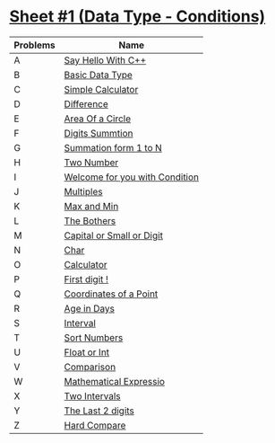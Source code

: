 # [Sheet #1 (Data Type - Conditions)](https://codeforces.com/group/MWSDmqGsZm/contest/219158)
|Problems| Name |
|--|--|
|A| [Say Hello With C++](https://github.com/Esther7171/Java-Note/tree/main/Code%20Forces/Sheets/Sheet-1/Problems/Problem%20A#a-say-hello-with-c)|
|B| [Basic Data Type](https://github.com/Esther7171/Java-Note/tree/main/Code%20Forces/Sheets/Sheet-1/Problems/Problem%20B#b-basic-data-types)|
|C|[Simple Calculator](https://github.com/Esther7171/Java-Note/tree/main/Code%20Forces/Sheets/Sheet-1/Problems/Problem%20C#c-simple-calculator)|
|D|[Difference](https://github.com/Esther7171/Java-Note/tree/main/Code%20Forces/Sheets/Sheet-1/Problems/Problem%20D#d-difference)|
|E|[Area Of a Circle](https://github.com/Esther7171/Java-Note/tree/main/Code%20Forces/Sheets/Sheet-1/Problems/Problem%20E#e-area-of-a-circle)|
|F|[Digits Summtion](https://github.com/Esther7171/Java-Note/tree/main/Code%20Forces/Sheets/Sheet-1/Problems/Problem%20F#f-digits-summation)|
|G|[Summation form 1 to N](https://github.com/Esther7171/Java-Note/tree/main/Code%20Forces/Sheets/Sheet-1/Problems/Problem%20G#g-summation-from-1-to-n)|
|H|[Two Number](https://github.com/Esther7171/Java-Note/tree/main/Code%20Forces/Sheets/Sheet-1/Problems/Problem%20H#h-two-numbers)|
|I|[Welcome for you with Condition](https://github.com/Esther7171/Java-Note/tree/main/Code%20Forces/Sheets/Sheet-1/Problems/Problem%20I#i-welcome-for-you-with-conditions)|
|J|[Multiples](https://github.com/Esther7171/Java-Note/tree/main/Code%20Forces/Sheets/Sheet-1/Problems/Problem%20J#j-multiples)|
|K|[Max and Min](https://github.com/Esther7171/Java-Note/tree/main/Code%20Forces/Sheets/Sheet-1/Problems/Problem%20K#k-max-and-min)|
|L|[The Bothers](https://github.com/Esther7171/Java-Note/tree/main/Code%20Forces/Sheets/Sheet-1/Problems/Problem%20L#l-the-brothers)|
|M|[Capital or Small or Digit]()|
|N|[Char]()|
|O|[Calculator]()|
|P|[First digit !]()|
|Q|[Coordinates of a Point]()|
|R|[Age in Days]()|
|S|[Interval]()|
|T|[Sort Numbers]()|
|U|[Float or Int]()|
|V|[Comparison]()|
|W|[Mathematical Expressio]()|
|X|[Two Intervals]()|
|Y|[The Last 2 digits]()|
|Z|[Hard Compare]()|

